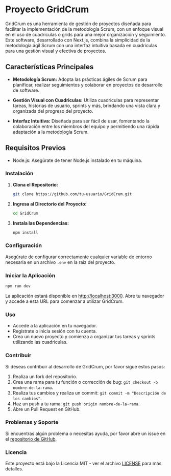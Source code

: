 # Proyecto GridCrum

GridCrum es una herramienta de gestión de proyectos diseñada para facilitar la implementación de la metodología Scrum, con un enfoque visual en el uso de cuadriculas o grids para una mejor organización y seguimiento. Este software, desarrollado con Next.js, combina la simplicidad de la metodología ágil Scrum con una interfaz intuitiva basada en cuadriculas para una gestión visual y efectiva de proyectos.

## Características Principales

- **Metodología Scrum:** Adopta las prácticas ágiles de Scrum para planificar, realizar seguimientos y colaborar en proyectos de desarrollo de software.

- **Gestión Visual con Cuadriculas:** Utiliza cuadriculas para representar tareas, historias de usuario, sprints y más, brindando una vista clara y organizada del progreso del proyecto.

- **Interfaz Intuitiva:** Diseñada para ser fácil de usar, fomentando la colaboración entre los miembros del equipo y permitiendo una rápida adaptación a la metodología Scrum.

## Requisitos Previos

- Node.js: Asegúrate de tener Node.js instalado en tu máquina.

### Instalación

1. **Clona el Repositorio:**
   ```bash
   git clone https://github.com/tu-usuario/GridCrum.git
   ```

2. **Ingresa al Directorio del Proyecto:**
   ```bash
   cd GridCrum
   ```

3. **Instala las Dependencias:**
   ```bash
   npm install
   ```

### Configuración

Asegúrate de configurar correctamente cualquier variable de entorno necesaria en un archivo `.env` en la raíz del proyecto.

### Iniciar la Aplicación

```bash
npm run dev
```

La aplicación estará disponible en [http://localhost:3000](http://localhost:3000). Abre tu navegador y accede a esta URL para comenzar a utilizar GridCrum.

### Uso

- Accede a la aplicación en tu navegador.
- Regístrate o inicia sesión con tu cuenta.
- Crea un nuevo proyecto y comienza a organizar tus tareas y sprints utilizando las cuadriculas.

### Contribuir

Si deseas contribuir al desarrollo de GridCrum, por favor sigue estos pasos:

1. Realiza un fork del repositorio.
2. Crea una rama para tu función o corrección de bug: `git checkout -b nombre-de-la-rama`.
3. Realiza tus cambios y realiza un commit: `git commit -m "Descripción de los cambios"`.
4. Haz un push a tu rama: `git push origin nombre-de-la-rama`.
5. Abre un Pull Request en GitHub.

### Problemas y Soporte

Si encuentras algún problema o necesitas ayuda, por favor abre un issue en el [repositorio de GitHub](https://github.com/tu-usuario/GridCrum/issues).

### Licencia

Este proyecto está bajo la Licencia MIT - ver el archivo [LICENSE](LICENSE) para más detalles.
